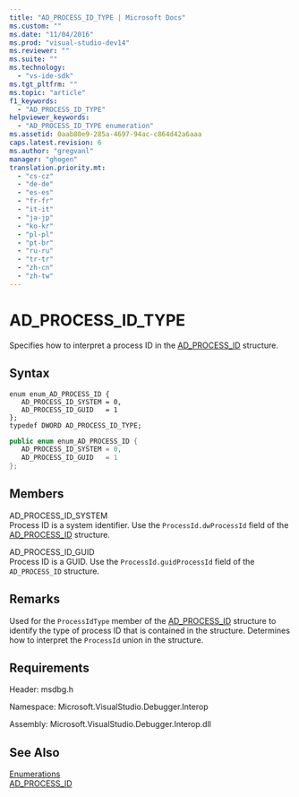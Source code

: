 ```yaml
---
title: "AD_PROCESS_ID_TYPE | Microsoft Docs"
ms.custom: ""
ms.date: "11/04/2016"
ms.prod: "visual-studio-dev14"
ms.reviewer: ""
ms.suite: ""
ms.technology: 
  - "vs-ide-sdk"
ms.tgt_pltfrm: ""
ms.topic: "article"
f1_keywords: 
  - "AD_PROCESS_ID_TYPE"
helpviewer_keywords: 
  - "AD_PROCESS_ID_TYPE enumeration"
ms.assetid: 0aab80e9-285a-4697-94ac-c864d42a6aaa
caps.latest.revision: 6
ms.author: "gregvanl"
manager: "ghogen"
translation.priority.mt: 
  - "cs-cz"
  - "de-de"
  - "es-es"
  - "fr-fr"
  - "it-it"
  - "ja-jp"
  - "ko-kr"
  - "pl-pl"
  - "pt-br"
  - "ru-ru"
  - "tr-tr"
  - "zh-cn"
  - "zh-tw"
---
```

# AD_PROCESS_ID_TYPE
Specifies how to interpret a process ID in the [AD_PROCESS_ID](../../../extensibility/debugger/reference/ad-process-id.md) structure.  
  
## Syntax  
  
```cpp#  
enum enum_AD_PROCESS_ID {  
   AD_PROCESS_ID_SYSTEM = 0,  
   AD_PROCESS_ID_GUID   = 1  
};  
typedef DWORD AD_PROCESS_ID_TYPE;  
```  
  
```c#  
public enum enum_AD_PROCESS_ID {  
   AD_PROCESS_ID_SYSTEM = 0,  
   AD_PROCESS_ID_GUID   = 1  
};  
```  
  
## Members  
 AD_PROCESS_ID_SYSTEM  
 Process ID is a system identifier. Use the `ProcessId.dwProcessId` field of the [AD_PROCESS_ID](../../../extensibility/debugger/reference/ad-process-id.md) structure.  
  
 AD_PROCESS_ID_GUID  
 Process ID is a GUID. Use the `ProcessId.guidProcessId` field of the `AD_PROCESS_ID` structure.  
  
## Remarks  
 Used for the `ProcessIdType` member of the [AD_PROCESS_ID](../../../extensibility/debugger/reference/ad-process-id.md) structure to identify the type of process ID that is contained in the structure. Determines how to interpret the `ProcessId` union in the structure.  
  
## Requirements  
 Header: msdbg.h  
  
 Namespace: Microsoft.VisualStudio.Debugger.Interop  
  
 Assembly: Microsoft.VisualStudio.Debugger.Interop.dll  
  
## See Also  
 [Enumerations](../../../extensibility/debugger/reference/enumerations-visual-studio-debugging.md)   
 [AD_PROCESS_ID](../../../extensibility/debugger/reference/ad-process-id.md)
